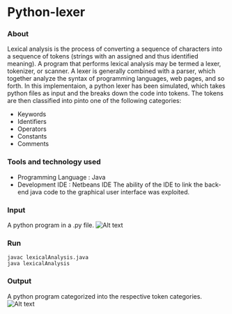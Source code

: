 # Python-lexer

### About

Lexical analysis is the process of converting a sequence of characters into a sequence of tokens (strings with an assigned and thus identified meaning). A program that performs lexical analysis may be termed a lexer, tokenizer, or scanner. A lexer is 
generally combined with a parser, which together analyze the syntax of programming languages, web pages, and so forth. In this implementaion, a python lexer has been simulated, which takes python files as input and the breaks down the code into tokens. The tokens are then classified into pinto one of the following categories: 
* Keywords
* Identifiers
* Operators
* Constants
* Comments


### Tools and technology used

* Programming Language : Java
* Development IDE : Netbeans IDE
The ability of the IDE to link the back-end java code to the graphical user interface was exploited.

### Input

  A python program in a .py file.
  ![Alt text](/home/ashray/Desktop/q2.png?raw=true "File content")
  
  
### Run
 ```
 javac lexicalAnalysis.java
 java lexicalAnalysis
 ```

### Output

A python program categorized into the respective token categories.
![Alt text](/home/ashray/Desktop/a1.png?raw=true "File content")





